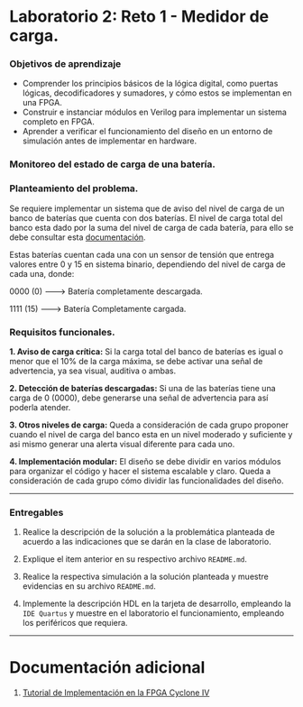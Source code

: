 # Laboratorio 2: Reto 1 - Medidor de carga.


### Objetivos de aprendizaje

- Comprender los principios básicos de la lógica digital, como puertas lógicas, decodificadores y sumadores, y cómo estos se implementan en una FPGA. 
- Construir e instanciar módulos en Verilog para implementar un sistema completo en FPGA.
- Aprender a verificar el funcionamiento del diseño en un entorno de simulación antes de implementar en hardware.


### Monitoreo del estado de carga de una batería.

### Planteamiento del problema.

Se requiere implementar un sistema que de aviso del nivel de carga de un banco de baterías que cuenta con dos baterías. El nivel de carga total del banco esta dado por la suma del nivel de carga de cada batería, para ello se debe consultar esta [documentación](/labs/lab02/Sumador.md). 

Estas baterías cuentan cada una con un sensor de tensión que entrega valores entre 0 y 15 en sistema binario, dependiendo del nivel de carga de cada una, donde: 

0000 (0)  ---> Batería completamente descargada.

1111 (15) ---> Batería Completamente cargada.

### Requisitos funcionales.


**1. Aviso de carga crítica:** Si la carga total del banco de baterías es igual o menor que el 10% de la carga máxima, se debe activar una señal de advertencia, ya sea visual, auditiva o ambas.

**2. Detección de baterías descargadas:** Si una de las baterías tiene una carga de 0 (0000), debe generarse una señal de advertencia para así poderla atender.

**3. Otros niveles de carga:** Queda a consideración de cada grupo proponer cuando el nivel de carga del banco esta en un nivel moderado y suficiente y asi mismo generar una alerta visual diferente para cada uno. 

**4. Implementación modular:** El diseño se debe dividir en varios módulos para organizar el código y hacer el sistema escalable y claro. Queda a consideración de cada grupo cómo dividir las funcionalidades del diseño.

*****

### Entregables

1. Realice la descripción de la solución a la problemática planteada de acuerdo a las indicaciones que se darán en la clase de laboratorio.

2. Explique el item anterior en su respectivo archivo ```README.md```.

3. Realice la respectiva simulación a la solución planteada y muestre evidencias en su archivo ```README.md```.

4. Implemente la descripción HDL en la tarjeta de desarrollo, empleando la ```IDE Quartus``` y muestre en el laboratorio el funcionamiento, empleando los periféricos que requiera. 

***
# Documentación adicional 

1. [Tutorial de Implementación en la FPGA Cyclone IV](/labs/lab02/proyectoQuartus.md)

